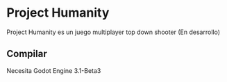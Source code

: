 # Project Humanity
Project Humanity es un juego multiplayer top down shooter (En desarrollo)

## Compilar

Necesita Godot Engine 3.1-Beta3
